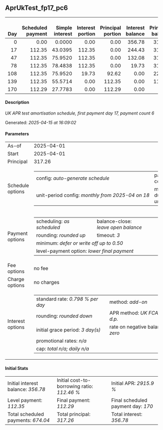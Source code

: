 <h2>AprUkTest_fp17_pc6</h2><table><thead style="vertical-align: bottom;"><th style="text-align: right;">Day</th><th style="text-align: right;">Scheduled payment</th><th style="text-align: right;">Simple interest</th><th style="text-align: right;">Interest portion</th><th style="text-align: right;">Principal portion</th><th style="text-align: right;">Interest balance</th><th style="text-align: right;">Principal balance</th><th style="text-align: right;">Total simple interest</th><th style="text-align: right;">Total interest</th><th style="text-align: right;">Total principal</th></thead><tr style="text-align: right;"><td class="ci00">0</td><td class="ci01" style="white-space: nowrap;">0.00</td><td class="ci02">0.0000</td><td class="ci03">0.00</td><td class="ci04">0.00</td><td class="ci05">356.78</td><td class="ci06">317.26</td><td class="ci07">0.0000</td><td class="ci08">0.00</td><td class="ci09">0.00</td></tr><tr style="text-align: right;"><td class="ci00">17</td><td class="ci01" style="white-space: nowrap;">112.35</td><td class="ci02">43.0395</td><td class="ci03">112.35</td><td class="ci04">0.00</td><td class="ci05">244.43</td><td class="ci06">317.26</td><td class="ci07">43.0395</td><td class="ci08">112.35</td><td class="ci09">0.00</td></tr><tr style="text-align: right;"><td class="ci00">47</td><td class="ci01" style="white-space: nowrap;">112.35</td><td class="ci02">75.9520</td><td class="ci03">112.35</td><td class="ci04">0.00</td><td class="ci05">132.08</td><td class="ci06">317.26</td><td class="ci07">118.9915</td><td class="ci08">224.70</td><td class="ci09">0.00</td></tr><tr style="text-align: right;"><td class="ci00">78</td><td class="ci01" style="white-space: nowrap;">112.35</td><td class="ci02">78.4838</td><td class="ci03">112.35</td><td class="ci04">0.00</td><td class="ci05">19.73</td><td class="ci06">317.26</td><td class="ci07">197.4753</td><td class="ci08">337.05</td><td class="ci09">0.00</td></tr><tr style="text-align: right;"><td class="ci00">108</td><td class="ci01" style="white-space: nowrap;">112.35</td><td class="ci02">75.9520</td><td class="ci03">19.73</td><td class="ci04">92.62</td><td class="ci05">0.00</td><td class="ci06">224.64</td><td class="ci07">273.4274</td><td class="ci08">356.78</td><td class="ci09">92.62</td></tr><tr style="text-align: right;"><td class="ci00">139</td><td class="ci01" style="white-space: nowrap;">112.35</td><td class="ci02">55.5714</td><td class="ci03">0.00</td><td class="ci04">112.35</td><td class="ci05">0.00</td><td class="ci06">112.29</td><td class="ci07">328.9988</td><td class="ci08">356.78</td><td class="ci09">204.97</td></tr><tr style="text-align: right;"><td class="ci00">170</td><td class="ci01" style="white-space: nowrap;">112.29</td><td class="ci02">27.7783</td><td class="ci03">0.00</td><td class="ci04">112.29</td><td class="ci05">0.00</td><td class="ci06">0.00</td><td class="ci07">356.7771</td><td class="ci08">356.78</td><td class="ci09">317.26</td></tr></table><p><h4>Description</h4><i>UK APR test amortisation schedule, first payment day 17, payment count 6</i></p><p>Generated: <i>2025-04-15 at 16:09:02</i></p><h4>Parameters</h4><table><tr><td>As-of</td><td>2025-04-01</td></tr><tr><td>Start</td><td>2025-04-01</td></tr><tr><td>Principal</td><td>317.26</td></tr><tr><td>Schedule options</td><td><table><tr><td>config: <i>auto-generate schedule</i></td><td>payment count: <i>6</i></td></tr><tr><td style="white-space: nowrap;">unit-period config: <i>monthly from 2025-04 on 18</i></td><td>max duration: <i>unlimited</i></td></tr></table></td></tr><tr><td>Payment options</td><td><table><tr><td>scheduling: <i>as scheduled</i></td><td>balance-close: <i>leave&nbsp;open&nbsp;balance</i></td></tr><tr><td>rounding: <i>rounded up</i></td><td>timeout: <i>3</i></td></tr><tr><td colspan='2'>minimum: <i>defer&nbsp;or&nbsp;write&nbsp;off&nbsp;up&nbsp;to&nbsp;0.50</i></td></tr><tr><td colspan='2'>level-payment option: <i>lower&nbsp;final&nbsp;payment</i></td></tr></table></td></tr><tr><td>Fee options</td><td>no fee</td></tr><tr><td>Charge options</td><td>no charges</td></tr><tr><td>Interest options</td><td><table><tr><td>standard rate: <i>0.798 % per day</i></td><td>method: <i>add-on</i></td></tr><tr><td>rounding: <i>rounded down</i></td><td>APR method: <i>UK FCA to 1 d.p.</i></td></tr><tr><td>initial grace period: <i>3 day(s)</i></td><td>rate on negative balance: <i>zero</i></td></tr><tr><td colspan="2">promotional rates: <i><i>n/a</i></i></td></tr><tr><td colspan="2">cap: <i>total <i>n/a</i>; daily <i>n/a</i></td></tr></table></td></tr></table><h4>Initial Stats</h4><table><tr><td>Initial interest balance: <i>356.78</i></td><td>Initial cost-to-borrowing ratio: <i>112.46 %</i></td><td>Initial APR: <i>2915.9 %</i></td></tr><tr><td>Level payment: <i>112.35</i></td><td>Final payment: <i>112.29</i></td><td>Final scheduled payment day: <i>170</i></td></tr><tr><td>Total scheduled payments: <i>674.04</i></td><td>Total principal: <i>317.26</i></td><td>Total interest: <i>356.78</i></td></tr></table>
